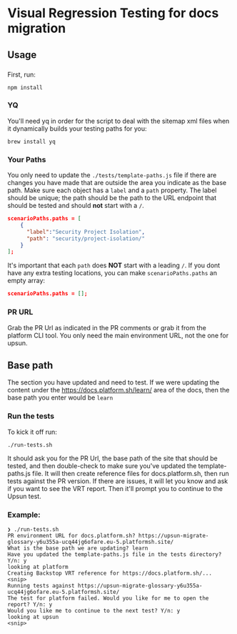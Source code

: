 # Visual Regression Testing for docs migration

## Usage
###
First, run:
```shell
npm install
```

### YQ
You'll need yq in order for the script to deal with the sitemap xml files when it dynamically builds your testing paths for you:
```shell
brew install yq
```

### Your Paths
You only need to update the `./tests/template-paths.js` file if there are changes you have made that are outside the area you indicate 
as the base path. Make sure each object has a `label` and a `path` property. The label should be unique; the path should be the 
path to the URL endpoint that should be tested and should **not** start with a `/`.

```json
scenarioPaths.paths = [
    {
      "label":"Security Project Isolation",
      "path": "security/project-isolation/"
    } 
];
```

It's important that each `path` does **NOT** start with a leading `/`.  If you dont have any extra 
testing locations, you can make `scenarioPaths.paths` an empty array:

```json
scenarioPaths.paths = [];
```

### PR URL
Grab the PR Url as indicated in the PR comments or grab it from the platform CLI tool. You only need
the main environment URL, not the one for upsun. 

## Base path
The section you have updated and need to test. If we were updating the content under the https://docs.platform.sh/learn/ area
of the docs, then the base path you enter would be `learn`

### Run the tests
To kick it off run:
```shell
./run-tests.sh
```

It should ask you for the PR Url, the base path of the site that should be tested, and then 
double-check to make sure you've updated the 
template-paths.js file. It will then create reference files for docs.platform.sh, then run tests
against the PR version. If there are issues, it will let you know and ask if you want to see the 
VRT report. Then it'll prompt you to continue to the Upsun test.

### Example:
```shell
❯ ./run-tests.sh
PR environment URL for docs.platform.sh? https://upsun-migrate-glossary-y6u355a-ucq44jg6ofare.eu-5.platformsh.site/
What is the base path we are updating? learn
Have you updated the template-paths.js file in the tests directory? Y/n: y
looking at platform 
Creating Backstop VRT reference for https://docs.platform.sh/... 
<snip>
Running tests against https://upsun-migrate-glossary-y6u355a-ucq44jg6ofare.eu-5.platformsh.site/
The test for platform failed. Would you like for me to open the report? Y/n: y
Would you like me to continue to the next test? Y/n: y
looking at upsun 
<snip>
```